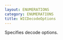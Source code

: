 ```yaml
---
layout: ENUMERATIONS
category: ENUMERATIONS
title: WICDecodeOptions
---
```


Specifies decode options.
